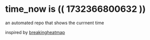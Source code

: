 # time_now is (( 1732366800632 ))

an automated repo that shows the currnent time

inspired by [breakingheatmap](https://github.com/breakingheatmap/breakingheatmap)